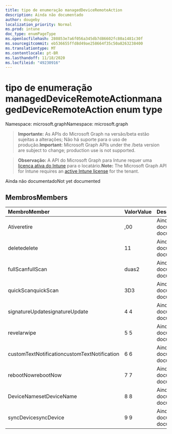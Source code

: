 ```yaml
---
title: tipo de enumeração managedDeviceRemoteAction
description: Ainda não documentado
author: dougeby
localization_priority: Normal
ms.prod: intune
doc_type: enumPageType
ms.openlocfilehash: 280853e7a6f056a345db7d86602fc80a1481c30f
ms.sourcegitcommit: eb536655ffd8d49ae258664f35c50a8263238400
ms.translationtype: MT
ms.contentlocale: pt-BR
ms.lasthandoff: 11/18/2020
ms.locfileid: "49230916"
---
```

# <a name="manageddeviceremoteaction-enum-type"></a><span data-ttu-id="14291-103">tipo de enumeração managedDeviceRemoteAction</span><span class="sxs-lookup"><span data-stu-id="14291-103">managedDeviceRemoteAction enum type</span></span>

<span data-ttu-id="14291-104">Namespace: microsoft.graph</span><span class="sxs-lookup"><span data-stu-id="14291-104">Namespace: microsoft.graph</span></span>

> <span data-ttu-id="14291-105">**Importante:** As APIs do Microsoft Graph na versão/beta estão sujeitas a alterações; Não há suporte para o uso de produção.</span><span class="sxs-lookup"><span data-stu-id="14291-105">**Important:** Microsoft Graph APIs under the /beta version are subject to change; production use is not supported.</span></span>

> <span data-ttu-id="14291-106">**Observação:** A API do Microsoft Graph para Intune requer uma [licença ativa do Intune](https://go.microsoft.com/fwlink/?linkid=839381) para o locatário.</span><span class="sxs-lookup"><span data-stu-id="14291-106">**Note:** The Microsoft Graph API for Intune requires an [active Intune license](https://go.microsoft.com/fwlink/?linkid=839381) for the tenant.</span></span>

<span data-ttu-id="14291-107">Ainda não documentado</span><span class="sxs-lookup"><span data-stu-id="14291-107">Not yet documented</span></span>

## <a name="members"></a><span data-ttu-id="14291-108">Membros</span><span class="sxs-lookup"><span data-stu-id="14291-108">Members</span></span>
|<span data-ttu-id="14291-109">Membro</span><span class="sxs-lookup"><span data-stu-id="14291-109">Member</span></span>|<span data-ttu-id="14291-110">Valor</span><span class="sxs-lookup"><span data-stu-id="14291-110">Value</span></span>|<span data-ttu-id="14291-111">Descrição</span><span class="sxs-lookup"><span data-stu-id="14291-111">Description</span></span>|
|:---|:---|:---|
|<span data-ttu-id="14291-112">Ative</span><span class="sxs-lookup"><span data-stu-id="14291-112">retire</span></span>|<span data-ttu-id="14291-113">,0</span><span class="sxs-lookup"><span data-stu-id="14291-113">0</span></span>|<span data-ttu-id="14291-114">Ainda não documentado</span><span class="sxs-lookup"><span data-stu-id="14291-114">Not yet documented</span></span>|
|<span data-ttu-id="14291-115">delete</span><span class="sxs-lookup"><span data-stu-id="14291-115">delete</span></span>|<span data-ttu-id="14291-116">1</span><span class="sxs-lookup"><span data-stu-id="14291-116">1</span></span>|<span data-ttu-id="14291-117">Ainda não documentado</span><span class="sxs-lookup"><span data-stu-id="14291-117">Not yet documented</span></span>|
|<span data-ttu-id="14291-118">fullScan</span><span class="sxs-lookup"><span data-stu-id="14291-118">fullScan</span></span>|<span data-ttu-id="14291-119">duas</span><span class="sxs-lookup"><span data-stu-id="14291-119">2</span></span>|<span data-ttu-id="14291-120">Ainda não documentado</span><span class="sxs-lookup"><span data-stu-id="14291-120">Not yet documented</span></span>|
|<span data-ttu-id="14291-121">quickScan</span><span class="sxs-lookup"><span data-stu-id="14291-121">quickScan</span></span>|<span data-ttu-id="14291-122">3D</span><span class="sxs-lookup"><span data-stu-id="14291-122">3</span></span>|<span data-ttu-id="14291-123">Ainda não documentado</span><span class="sxs-lookup"><span data-stu-id="14291-123">Not yet documented</span></span>|
|<span data-ttu-id="14291-124">signatureUpdate</span><span class="sxs-lookup"><span data-stu-id="14291-124">signatureUpdate</span></span>|<span data-ttu-id="14291-125">4 </span><span class="sxs-lookup"><span data-stu-id="14291-125">4</span></span>|<span data-ttu-id="14291-126">Ainda não documentado</span><span class="sxs-lookup"><span data-stu-id="14291-126">Not yet documented</span></span>|
|<span data-ttu-id="14291-127">revelar</span><span class="sxs-lookup"><span data-stu-id="14291-127">wipe</span></span>|<span data-ttu-id="14291-128">5 </span><span class="sxs-lookup"><span data-stu-id="14291-128">5</span></span>|<span data-ttu-id="14291-129">Ainda não documentado</span><span class="sxs-lookup"><span data-stu-id="14291-129">Not yet documented</span></span>|
|<span data-ttu-id="14291-130">customTextNotification</span><span class="sxs-lookup"><span data-stu-id="14291-130">customTextNotification</span></span>|<span data-ttu-id="14291-131">6 </span><span class="sxs-lookup"><span data-stu-id="14291-131">6</span></span>|<span data-ttu-id="14291-132">Ainda não documentado</span><span class="sxs-lookup"><span data-stu-id="14291-132">Not yet documented</span></span>|
|<span data-ttu-id="14291-133">rebootNow</span><span class="sxs-lookup"><span data-stu-id="14291-133">rebootNow</span></span>|<span data-ttu-id="14291-134">7 </span><span class="sxs-lookup"><span data-stu-id="14291-134">7</span></span>|<span data-ttu-id="14291-135">Ainda não documentado</span><span class="sxs-lookup"><span data-stu-id="14291-135">Not yet documented</span></span>|
|<span data-ttu-id="14291-136">DeviceName</span><span class="sxs-lookup"><span data-stu-id="14291-136">setDeviceName</span></span>|<span data-ttu-id="14291-137">8 </span><span class="sxs-lookup"><span data-stu-id="14291-137">8</span></span>|<span data-ttu-id="14291-138">Ainda não documentado</span><span class="sxs-lookup"><span data-stu-id="14291-138">Not yet documented</span></span>|
|<span data-ttu-id="14291-139">syncDevice</span><span class="sxs-lookup"><span data-stu-id="14291-139">syncDevice</span></span>|<span data-ttu-id="14291-140">9 </span><span class="sxs-lookup"><span data-stu-id="14291-140">9</span></span>|<span data-ttu-id="14291-141">Ainda não documentado</span><span class="sxs-lookup"><span data-stu-id="14291-141">Not yet documented</span></span>|




